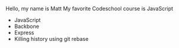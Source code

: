 Hello, my name is Matt
My favorite Codeschool course is JavaScript
* JavaScript
* Backbone
* Express
* Killing history using git rebase

